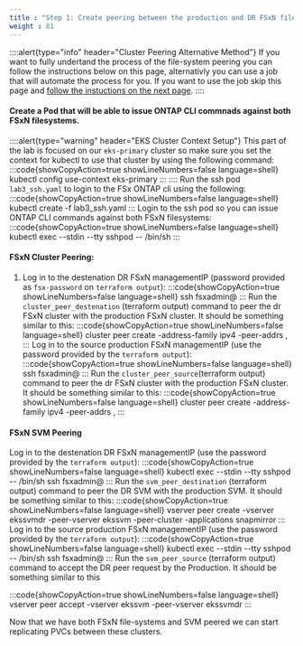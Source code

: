 ```yaml
---
title : "Step 1: Create peering between the production and DR FSxN filesystems"
weight : 81
---
```

::::alert{type="info" header="Cluster Peering Alternative Method"}
If you want to fully undertand the process of the file-system peering you can follow the instructions below on this page, alternativly you can use a job that will automate the process for you. If you want to use the job skip this page and [follow the instuctions on the next page](/lab3/step1/lab31).
::::
#### Create a Pod that will be able to issue ONTAP CLI commnads against both FSxN filesystems.
::::alert{type="warning" header="EKS Cluster Context Setup"}
This part of the lab is focused on our `eks-primary` cluster so make sure you set the context for kubectl to use that cluster by using the following command:
:::code{showCopyAction=true showLineNumbers=false language=shell}
kubectl config use-context eks-primary
:::
::::
Run the ssh pod `lab3_ssh.yaml` to login to the FSx ONTAP cli using the following:
:::code{showCopyAction=true showLineNumbers=false language=shell}
kubectl create -f lab3_ssh.yaml
:::
Login to the ssh pod so you can issue ONTAP CLI commands against both FSxN filesystems:
:::code{showCopyAction=true showLineNumbers=false language=shell}
kubectl exec --stdin --tty sshpod -- /bin/sh
:::

#### FSxN Cluster Peering:
1) Log in to the destenation DR FSxN managementIP (password provided as `fsx-password` on `terraform output`):
:::code{showCopyAction=true showLineNumbers=false language=shell}
ssh fsxadmin@<fsx-dr-management-ip>
:::
Run the `cluster_peer_destenation` (terraform output) command to peer the dr FSxN cluster with the production FSxN cluster. It should be something similar to this:
:::code{showCopyAction=true showLineNumbers=false language=shell}
cluster peer create -address-family ipv4 -peer-addrs <peer-address-1>,<peer-address-2>
:::
Log in to the source production FSxN managementIP (use the password provided by the `terraform output`):
:::code{showCopyAction=true showLineNumbers=false language=shell}
ssh fsxadmin@<fsx-management-ip>
:::
Run the `cluster_peer_source`(terraform output) command to peer the dr FSxN cluster with the production FSxN cluster. It should be something similar to this:
:::code{showCopyAction=true showLineNumbers=false language=shell}
cluster peer create -address-family ipv4 -peer-addrs <peer-address-1>,<peer-address-2>
:::
#### FSxN SVM Peering
Log in to the destenation DR FSxN managementIP (use the password provided by the `terraform output`):
:::code{showCopyAction=true showLineNumbers=false language=shell}
kubectl exec --stdin --tty sshpod -- /bin/sh
ssh fsxadmin@<fsx-dr-management-ip>
:::
Run the `svm_peer_destination` (terraform output) command to peer the DR SVM with the production SVM. It should be something similar to this:
:::code{showCopyAction=true showLineNumbers=false language=shell}
vserver peer create -vserver ekssvmdr -peer-vserver ekssvm -peer-cluster <fsxn-name> -applications snapmirror
:::
Log in to the source production FSxN managementIP (use the password provided by the `terraform output`):
:::code{showCopyAction=true showLineNumbers=false language=shell}
kubectl exec --stdin --tty sshpod -- /bin/sh
ssh fsxadmin@<fsx-management-ip>
:::
Run the `svm_peer_source` (terraform output) command to accept the DR peer request by the Production. It should be something similar to this

:::code{showCopyAction=true showLineNumbers=false language=shell}
vserver peer accept -vserver ekssvm -peer-vserver ekssvmdr
:::

Now that we have both FSxN file-systems and SVM peered we can start replicating PVCs between these clusters.